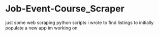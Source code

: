 # Job-Event-Course_Scraper
just some web scraping python scripts i wrote to find listings to initially populate a new app im working on
